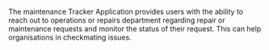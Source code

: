 The maintenance Tracker Application provides users with the ability to reach out to operations or repairs department regarding repair or maintenance requests and monitor the status of their request. This can help organisations in checkmating issues.
